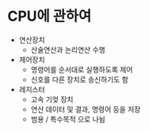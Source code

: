 # CPU에 관하여
- 연산장치
  - 산술연산과 논리연산 수행
- 제어장치
  - 명령어를 순서대로 실행하도록 제어
  - 신호를 다른 장치로 송신하기도 함
- 레지스터
  - 고속 기엊 장치
  - 연산 데이터 및 결과, 명령어 등을 저장
  - 범용 / 특수목적 으로 나뉨